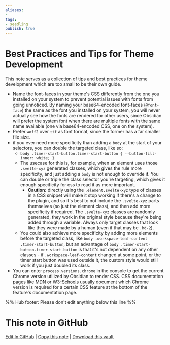 ```yaml
---
aliases: 
- 
tags:
- seedling
publish: true
---
```


# Best Practices and Tips for Theme Development

This note serves as a collection of tips and best practices for theme development which are too small to be their own guide.

- Name the font-faces in your theme's CSS differently from the one you installed on your system to prevent potential issues with fonts from going unnoticed. 
    By naming your base64-encoded font-faces (`@font-face`) the same as the font you installed on your system, you will never actually see how the fonts are rendered for other users, since Obsidian will prefer the system font when there are multiple fonts with the same name available (one via base64-encoded CSS, one on the system).
- Prefer `woff2` over `ttf` as font format, since the former has a far smaller file size.
- if you ever need more specificity than adding a `body` at the start of your selectors, you can double the targeted class, like so:
	- `body .timer-start-button.timer-start-button { --button-fill-inner: white; }`
	- The usecase for this is, for example, when an element uses those `.svelte-xyz` generated classes, which gives the rule more specificity, and just adding a `body` is not enough to override it. You can double or triple the class selector you're targeting, which gives it enough specificity for css to read it as more important.
		- **Caution:** directly using the `.element.svelte-xyz` type of classes in a CSS snippet will make it stop working if there's a change to the plugin, and so it's best to not include the `.svelte-xyz` parts themselves (so just the element class), and then add more specificity if required. The `.svelte-xyz` classes are randomly generated, they work in the original style because they're being added through a variable. Always only target classes that look like they were made by a human (even if that may be `.hd-2`).
	- You could also achieve more specificity by adding more elements before the targeted class, like `body .workspace-leaf-content .timer-start-button`, but an advantage of `body .timer-start-button.timer-start-button` is that it's not dependent on any other classes - if `.workspace-leaf-content` changed at some point, or the timer start button was used outside it, the custom style would still work if you just doubled its class.
- You can enter `process.versions.chrome` in the console to get the current Chrome version utilized by Obsidian to render CSS. CSS documentation pages like [MDN](https://developer.mozilla.org/en-US/) or [W3-Schools](https://www.w3schools.com/cssref/css3_pr_overflow-y.asp) usually document which Chrome version is required for a certain CSS feature at the bottom of the feature's documentation page.

%% Hub footer: Please don't edit anything below this line %%

# This note in GitHub

<span class="git-footer">[Edit In GitHub](https://github.dev/obsidian-community/obsidian-hub/blob/main/04%20-%20Guides%2C%20Workflows%2C%20%26%20Courses/Guides/Best%20Practices%20and%20Tips%20for%20Theme%20Development.md "git-hub-edit-note") | [Copy this note](https://raw.githubusercontent.com/obsidian-community/obsidian-hub/main/04%20-%20Guides%2C%20Workflows%2C%20%26%20Courses/Guides/Best%20Practices%20and%20Tips%20for%20Theme%20Development.md "git-hub-copy-note") | [Download this vault](https://github.com/obsidian-community/obsidian-hub/archive/refs/heads/main.zip "git-hub-download-vault") </span>